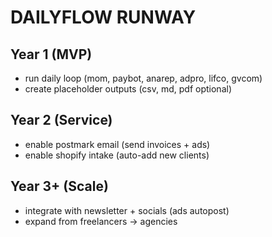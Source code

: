 # DAILYFLOW RUNWAY

## Year 1 (MVP)
- run daily loop (mom, paybot, anarep, adpro, lifco, gvcom)
- create placeholder outputs (csv, md, pdf optional)

## Year 2 (Service)
- enable postmark email (send invoices + ads)
- enable shopify intake (auto-add new clients)

## Year 3+ (Scale)
- integrate with newsletter + socials (ads autopost)
- expand from freelancers → agencies
